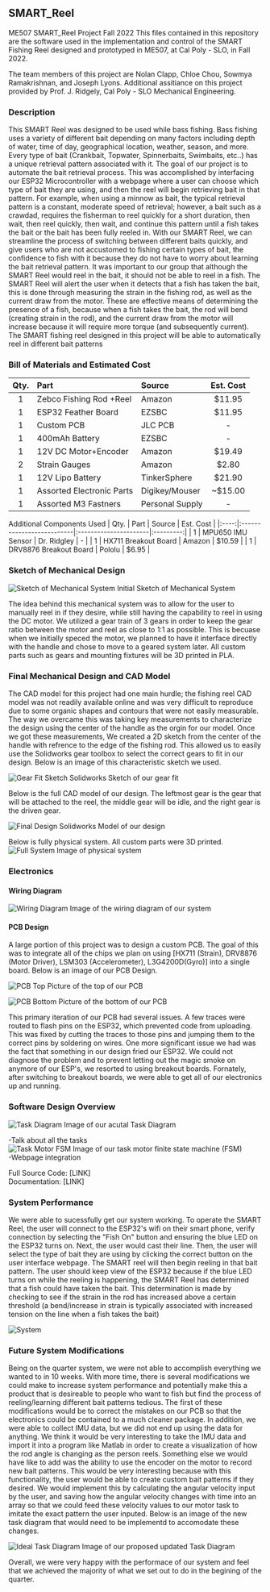 ## SMART_Reel
ME507 SMART_Reel Project Fall 2022
This files contained in this repository are the software used in the implementation and control of 
the SMART Fishing Reel designed and prototyped in ME507, at Cal Poly - SLO, in Fall 2022.
  
The team members of this project are Nolan Clapp, Chloe Chou, Sowmya Ramakrishnan, and Joseph Lyons.
Additional assitiance on this project provided by Prof. J. Ridgely, Cal Poly - SLO Mechanical Engineering.


### Description 
This SMART Reel was designed to be used while bass fishing. Bass fishing uses a variety of different bait depending on many factors including depth of water, time of day, geographical location, weather, season, and more. Every type of bait (Crankbait, Topwater, Spinnerbaits, Swimbaits, etc..) has a unique retrieval pattern associated with it. The goal of our project is to automate the bait retrieval process. This was accomplished by interfacing our ESP32 Microcontroller with a webpage where a user can choose which type of bait they are using, and then the reel will begin retrieving bait in that pattern. For example, when using a minnow as bait, the typical retrieval pattern is a constant, moderate speed of retrieval; however, a bait such as a crawdad, requires the fisherman to reel quickly for a short duration, then wait, then reel quickly, then wait, and continue this pattern until a fish takes the bait or the bait has been fully reeled in. 
With our SMART Reel, we can streamline the process of switching between different baits quickly, and give users who are not accustomed to fishing certain types of bait, the confidence to fish with it because they do not have to worry about learning the bait retrieval pattern. It was important to our group that although the SMART Reel would reel in the bait, it should not be able to reel in a fish. The SMART Reel will alert the user when it detects that a fish has taken the bait, this is done through measuring the strain in the fishing rod, as well as the current draw from the motor. These are effective means of determining the presence of a fish, because when a fish takes the bait, the rod will bend (creating strain in the rod), and the current draw from the motor will increase because it will require more torque (and subsequently current).
The SMART fishing reel designed in this project will be able to automatically reel in different bait patterns


### Bill of Materials and Estimated Cost

| Qty. | Part                      | Source                | Est. Cost |
|:----:|:--------------------------|:----------------------|:---------:|
|  1   | Zebco Fishing Rod +Reel   | Amazon                |   $11.95  |
|  1   | ESP32 Feather Board       | EZSBC                 |   $11.95  |
|  1   | Custom PCB                | JLC PCB               |     -     |
|  1   | 400mAh Battery            | EZSBC                 |     -     |
|  1   | 12V DC Motor+Encoder      | Amazon                |   $19.49  |
|  2   | Strain Gauges             | Amazon                |   $2.80   |
|  1   | 12V Lipo Battery          | TinkerSphere          |   $21.90  |
|  1   | Assorted Electronic Parts | Digikey/Mouser        |  ~$15.00  |
|  1   | Assorted M3 Fastners      | Personal Supply       |     -     |

Additional Components Used
| Qty. | Part                      | Source                | Est. Cost |
|:----:|:--------------------------|:----------------------|:---------:|
|  1   | MPU650 IMU Sensor         | Dr. Ridgley           |     -     |
|  1   | HX711 Breakout Board      | Amazon                |   $10.59  |
|  1   | DRV8876 Breakout Board    | Pololu                |   $6.95   |


### Sketch of Mechanical Design 

![Sketch of Mechanical System](https://github.com/jlyons06/SMART_Reel/blob/437eeac43a9c9140996a29065c9eb7d16c187148/Initial%20Drawing.png)
Initial Sketch of Mechanical System 

The idea behind this mechanical system was to allow for the user to manually reel in if they desire, while still having the capability 
to reel in using the DC motor. We utilized a gear train of 3 gears in order to keep the gear ratio between the motor and reel as close to 1:1 as possible.
This is becuase when we initially speced the motor, we planned to have it interface directly with the handle and chose to move to a geared system later. All custom 
parts such as gears and mounting fixtures will be 3D printed in PLA.

### Final Mechanical Design and CAD Model
The CAD model for this project had one main hurdle; the fishing reel CAD model was not readily available online and was very difficult to reproduce due to some organic shapes 
and contours that were not easily measurable. The way we overcame this was taking key measurements to characterize the design using the center of the handle as the orgin for our model. Once we got these measurements, We created a 2D sketch from the center of the handle with refrence to the edge of the fishing rod. This allowed us to easily use the Solidworks gear toolbox to
select the correct gears to fit in our design. Below is an image of this characteristic sketch we used. 

![Gear Fit Sketch](https://github.com/jlyons06/SMART_Reel/blob/c20623955b924674a5ff0d627aa1d01427db8c82/2DGearFit.png)
Solidworks Sketch of our gear fit


Below is the full CAD model of our design. The leftmost gear is the gear that will be attached to the reel, the middle gear will be idle, and the right gear is the driven gear. 

![Final Design](https://github.com/jlyons06/SMART_Reel/blob/c20623955b924674a5ff0d627aa1d01427db8c82/FullCAD.png)
 Solidworks Model of our design 

Below is fully physical system. All custom parts were 3D printed. 
![Full System](https://github.com/jlyons06/SMART_Reel/blob/81e06ca9aa2a09d9bc581f14b7b454a0ffec9981/mech.png)
Image of physical system 

### Electronics

#### Wiring Diagram
![Wiring Diagram](https://github.com/jlyons06/SMART_Reel/blob/ec3297f52a36d3cf54e479043f5b22853faf3d7b/ReportPics/WiringDG.png)
Image of the wiring diagram of our system

#### PCB Design
A large portion of this project was to design a custom PCB. The goal of this was to integrate all of the chips we plan on using [HX711 (Strain), DRV8876 (Motor Driver), LSM303 (Accelerometer), L3G4200D(Gyro)] into a single board. Below is an image of our PCB Design. 

![PCB Top](https://github.com/jlyons06/SMART_Reel/blob/98818e8a439611ab85505778bd46f60cab7026f7/SmartReelV1_top.png)
Picture of the top of our PCB 

![PCB Bottom](https://github.com/jlyons06/SMART_Reel/blob/98818e8a439611ab85505778bd46f60cab7026f7/SmartReelV1_bottom.png)
Picture of the bottom of our PCB 

This primary iteration of our PCB had several issues. A few traces were routed to flash pins on the ESP32, which prevented code from uploading. This was fixed by cutting the traces to those pins and jumping them to the correct pins by soldering on wires. One more significant issue we had was the fact that something in our design fried our ESP32. We could not diagnose the problem and to prevent letting out the magic smoke on anymore of our ESP's, we resorted to using breakout boards. Fornately, after switching to breakout boards, we were able to get all of our electronics up and running. 

 
### Software Design Overview

![Task Diagram](https://github.com/jlyons06/SMART_Reel/blob/ec3297f52a36d3cf54e479043f5b22853faf3d7b/ReportPics/ActualTD.png)
Image of our acutal Task Diagram  <br>

-Talk about all the tasks <br>
    ![Task Motor FSM](https://github.com/jlyons06/SMART_Reel/blob/ec3297f52a36d3cf54e479043f5b22853faf3d7b/ReportPics/MotorFSM.png)
Image of our task motor finite state machine (FSM)  <br>
-Webpage integration <br>


Full Source Code:   [LINK]  <br>
Documentation:      [LINK] <br>


### System Performance
We were able to sucessfully get our system working. To operate the SMART Reel, the user will connect to the ESP32's wifi on their smart phone, verify connection by selecting the "Fish On" button and ensuring the blue LED on the ESP32 turns on. Next, the user would cast their line. Then, the user will select the type of bait they are using by clicking the correct button on the user interface webpage. The SMART reel will then begin reeling in that bait pattern. The user should keep view of the ESP32 because if the blue LED turns on while the reeling is happening, the SMART Reel has determined that a fish could have taken the bait. This determination is made by checking to see if the strain in the rod has increased above a certain threshold (a bend/increase in strain is typically associated with increased tension on the line when a fish takes the bait)

<img src= "https://github.com/jlyons06/SMART_Reel/blob/81e06ca9aa2a09d9bc581f14b7b454a0ffec9981/RunningSystem.gif" alt=System Running>


### Future System Modifications 
Being on the quarter system, we were not able to accomplish everything we wanted to in 10 weeks. With more time, there is several modifications we could make to increase system performance and potentially make this a product that is desireable to people who want to fish but find the process of reeling/learning different bait patterns tedious. The first of these modifications would be to correct the mistakes on our PCB so that the electronics could be contained to a much cleaner package. 
In addition, we were able to collect IMU data, but we did not end up using the data for anything. We think it would be very interesting to take the IMU data and import it into a program like Matlab in order to create a visualization of how the rod angle is changing as the person reels. 
Something else we would have like to add was the ability to use the encoder on the motor to record new bait patterns. This would be very interesting because with this functionality, the user would be able to create custom bait patterns if they desired. We would implement this by calculating the angular velocity input by the user, and saving how the angular velocity changes with time into an array so that we could feed these velocity values to our motor task to imitate the exact pattern the user inputed. Below is an image of the new task diagram that would need to be implementd to accomodate these changes. 

![Ideal Task Diagram](https://github.com/jlyons06/SMART_Reel/blob/ec3297f52a36d3cf54e479043f5b22853faf3d7b/ReportPics/IdealTD.png)
Image of our proposed updated Task Diagram  <br>

Overall, we were very happy with the performace of our system and feel that we achieved the majority of what we set out to do in the begining of the quarter. 